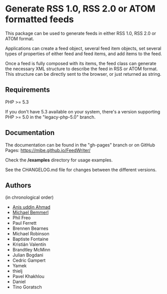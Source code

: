 Generate RSS 1.0, RSS 2.0 or ATOM formatted feeds
====================================================

This package can be used to generate feeds in either RSS 1.0, RSS 2.0 or ATOM
format.

Applications can create a feed object, several feed item objects, set
several types of properties of either feed and feed items, and add items to
the feed.

Once a feed is fully composed with its items, the feed class can generate
the necessary XML structure to describe the feed in RSS or ATOM format. This
structure can be directly sent to the browser, or just returned as string.


Requirements
---------------

PHP >= 5.3

If you don't have 5.3 available on your system, there's a version supporting
PHP >= 5.0 in the "legacy-php-5.0" branch.


Documentation
--------------

The documentation can be found in the "gh-pages" branch or on GitHub Pages:
https://mibe.github.io/FeedWriter/

Check the **/examples** directory for usage examples.

See the CHANGELOG.md file for changes between the different versions.

Authors
----------
(in chronological order)

- [Anis uddin Ahmad](https://github.com/ajaxray)  
- [Michael Bemmerl](https://github.com/mibe)  
- Phil Freo  
- Paul Ferrett
- Brennen Bearnes
- Michael Robinson
- Baptiste Fontaine
- Kristián Valentín
- Brandtley McMinn
- Julian Bogdani
- Cedric Gampert
- Yamek
- thielj
- Pavel Khakhlou
- Daniel
- Tino Goratsch

